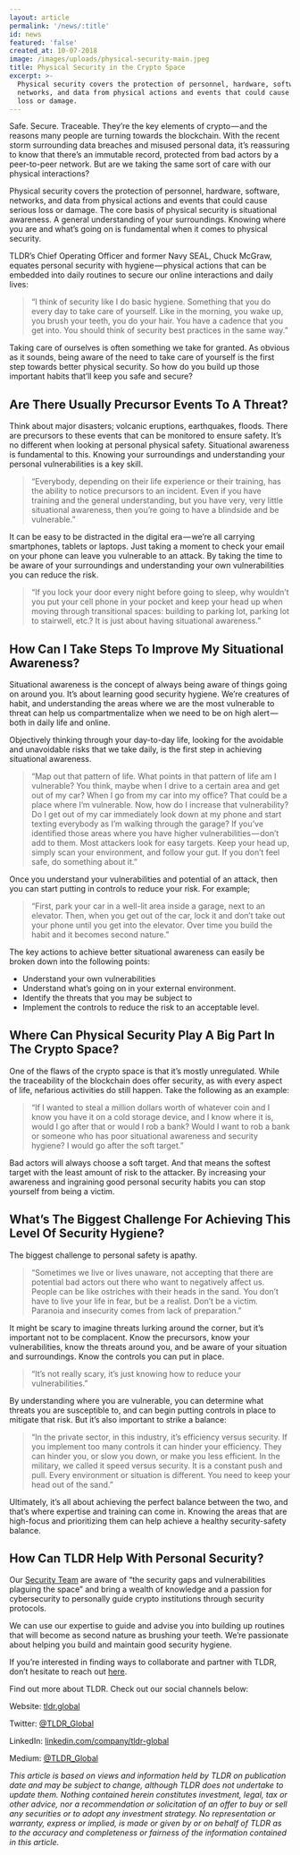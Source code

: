 ```yaml
---
layout: article
permalink: '/news/:title'
id: news
featured: 'false'
created_at: 10-07-2018
image: /images/uploads/physical-security-main.jpeg
title: Physical Security in the Crypto Space
excerpt: >-
  Physical security covers the protection of personnel, hardware, software,
  networks, and data from physical actions and events that could cause serious
  loss or damage.
---
```

Safe. Secure. Traceable. They’re the key elements of crypto — and the reasons many people are turning towards the blockchain. With the recent storm surrounding data breaches and misused personal data, it’s reassuring to know that there’s an immutable record, protected from bad actors by a peer-to-peer network. But are we taking the same sort of care with our physical interactions?

Physical security covers the protection of personnel, hardware, software, networks, and data from physical actions and events that could cause serious loss or damage. The core basis of physical security is situational awareness. A general understanding of your surroundings. Knowing where you are and what’s going on is fundamental when it comes to physical security.

TLDR’s Chief Operating Officer and former Navy SEAL, Chuck McGraw, equates personal security with hygiene — physical actions that can be embedded into daily routines to secure our online interactions and daily lives:

> “I think of security like I do basic hygiene. Something that you do every day to take care of yourself. Like in the morning, you wake up, you brush your teeth, you do your hair. You have a cadence that you get into. You should think of security best practices in the same way.”

Taking care of ourselves is often something we take for granted. As obvious as it sounds, being aware of the need to take care of yourself is the first step towards better physical security. So how do you build up those important habits that’ll keep you safe and secure?

## Are There Usually Precursor Events To A Threat?

Think about major disasters; volcanic eruptions, earthquakes, floods. There are precursors to these events that can be monitored to ensure safety. It’s no different when looking at personal physical safety. Situational awareness is fundamental to this. Knowing your surroundings and understanding your personal vulnerabilities is a key skill.

> “Everybody, depending on their life experience or their training, has the ability to notice precursors to an incident. Even if you have training and the general understanding, but you have very, very little situational awareness, then you’re going to have a blindside and be vulnerable.”

It can be easy to be distracted in the digital era — we’re all carrying smartphones, tablets or laptops. Just taking a moment to check your email on your phone can leave you vulnerable to an attack. By taking the time to be aware of your surroundings and understanding your own vulnerabilities you can reduce the risk.

> “If you lock your door every night before going to sleep, why wouldn’t you put your cell phone in your pocket and keep your head up when moving through transitional spaces: building to parking lot, parking lot to stairwell, etc.? It is just about having situational awareness.”

## How Can I Take Steps To Improve My Situational Awareness?

Situational awareness is the concept of always being aware of things going on around you. It’s about learning good security hygiene. We’re creatures of habit, and understanding the areas where we are the most vulnerable to threat can help us compartmentalize when we need to be on high alert — both in daily life and online.

Objectively thinking through your day-to-day life, looking for the avoidable and unavoidable risks that we take daily, is the first step in achieving situational awareness.

> “Map out that pattern of life. What points in that pattern of life am I vulnerable? You think, maybe when I drive to a certain area and get out of my car? When I go from my car into my office? That could be a place where I’m vulnerable. Now, how do I increase that vulnerability? Do I get out of my car immediately look down at my phone and start texting everybody as I’m walking through the garage? If you’ve identified those areas where you have higher vulnerabilities — don’t add to them. Most attackers look for easy targets. Keep your head up, simply scan your environment, and follow your gut. If you don’t feel safe, do something about it.”

Once you understand your vulnerabilities and potential of an attack, then you can start putting in controls to reduce your risk. For example;

> “First, park your car in a well-lit area inside a garage, next to an elevator. Then, when you get out of the car, lock it and don’t take out your phone until you get into the elevator. Over time you build the habit and it becomes second nature.”

The key actions to achieve better situational awareness can easily be broken down into the following points:

* Understand your own vulnerabilities
* Understand what’s going on in your external environment.
* Identify the threats that you may be subject to
* Implement the controls to reduce the risk to an acceptable level.

## Where Can Physical Security Play A Big Part In The Crypto Space?

One of the flaws of the crypto space is that it’s mostly unregulated. While the traceability of the blockchain does offer security, as with every aspect of life, nefarious activities do still happen. Take the following as an example:

> “If I wanted to steal a million dollars worth of whatever coin and I know you have it on a cold storage device, and I know where it is, would I go after that or would I rob a bank? Would I want to rob a bank or someone who has poor situational awareness and security hygiene? I would go after the soft target.”

Bad actors will always choose a soft target. And that means the softest target with the least amount of risk to the attacker. By increasing your awareness and ingraining good personal security habits you can stop yourself from being a victim.

## What’s The Biggest Challenge For Achieving This Level Of Security Hygiene?

The biggest challenge to personal safety is apathy.

> “Sometimes we live or lives unaware, not accepting that there are potential bad actors out there who want to negatively affect us. People can be like ostriches with their heads in the sand. You don’t have to live your life in fear, but be a realist. Don’t be a victim. Paranoia and insecurity comes from lack of preparation.”

It might be scary to imagine threats lurking around the corner, but it’s important not to be complacent. Know the precursors, know your vulnerabilities, know the threats around you, and be aware of your situation and surroundings. Know the controls you can put in place.

> “It’s not really scary, it’s just knowing how to reduce your vulnerabilities.”

By understanding where you are vulnerable, you can determine what threats you are susceptible to, and can begin putting controls in place to mitigate that risk. But it’s also important to strike a balance:

> “In the private sector, in this industry, it’s efficiency versus security. If you implement too many controls it can hinder your efficiency. They can hinder you, or slow you down, or make you less efficient. In the military, we called it speed versus security. It is a constant push and pull. Every environment or situation is different. You need to keep your head out of the sand.”

Ultimately, it’s all about achieving the perfect balance between the two, and that’s where expertise and training can come in. Knowing the areas that are high-focus and prioritizing them can help achieve a healthy security-safety balance.

## How Can TLDR Help With Personal Security?

Our [Security Team](https://medium.com/@TLDR_Capital/meet-the-tldr-security-team-4e0cc4964380) are aware of “the security gaps and vulnerabilities plaguing the space” and bring a wealth of knowledge and a passion for cybersecurity to personally guide crypto institutions through security protocols.

We can use our expertise to guide and advise you into building up routines that will become as second nature as brushing your teeth. We’re passionate about helping you build and maintain good security hygiene.



If you’re interested in finding ways to collaborate and partner with TLDR, don’t hesitate to reach out [here](https://tldr.global/contact).

Find out more about TLDR. Check out our social channels below:

Website: [tldr.global](https://tldr.global/)

Twitter: [@TLDR_Global](https://twitter.com/TLDR_Global)

LinkedIn: [linkedin.com/company/tldr-global](https://www.linkedin.com/company/tldr-global/)

Medium: [@TLDR_Global](https://medium.com/@TLDR_Global)



_This article is based on views and information held by TLDR on publication date and may be subject to change, although TLDR does not undertake to update them. Nothing contained herein constitutes investment, legal, tax or other advice, nor a recommendation or solicitation of an offer to buy or sell any securities or to adopt any investment strategy. No representation or warranty, express or implied, is made or given by or on behalf of TLDR as to the accuracy and completeness or fairness of the information contained in this article._
